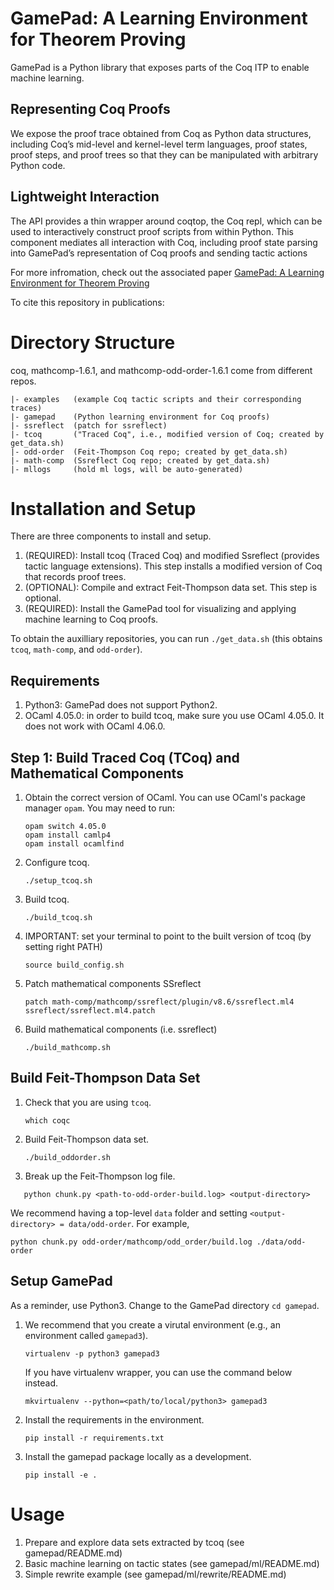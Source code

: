 # GamePad: A Learning Environment for Theorem Proving
GamePad is a Python library that exposes parts of the Coq ITP to enable machine learning. 


## Representing Coq Proofs

We expose the proof trace obtained from Coq as Python data structures, including Coq’s mid-level and kernel-level term languages, proof states, proof steps, and proof trees so that they can be manipulated with arbitrary Python code. 


## Lightweight Interaction 

The API provides a thin wrapper around coqtop, the Coq repl, which can be used to interactively construct proof scripts from within Python. This component mediates all interaction with Coq, including proof state parsing into GamePad’s representation of Coq proofs and sending tactic actions

For more infromation, check out the associated paper [GamePad: A Learning Environment for Theorem Proving](www.google.com)

To cite this repository in publications:


# Directory Structure

coq, mathcomp-1.6.1, and mathcomp-odd-order-1.6.1 come from different repos.

```
|- examples   (example Coq tactic scripts and their corresponding traces) 
|- gamepad    (Python learning environment for Coq proofs)
|- ssreflect  (patch for ssreflect)
|- tcoq       ("Traced Coq", i.e., modified version of Coq; created by get_data.sh)
|- odd-order  (Feit-Thompson Coq repo; created by get_data.sh)
|- math-comp  (Ssreflect Coq repo; created by get_data.sh)
|- mllogs     (hold ml logs, will be auto-generated)
```


# Installation and Setup
 
There are three components to install and setup.
1. (REQUIRED): Install tcoq (Traced Coq) and modified Ssreflect (provides tactic language extensions). This step installs a modified version of Coq that records proof trees.
2. (OPTIONAL): Compile and extract Feit-Thompson data set. This step is optional.
3. (REQUIRED): Install the GamePad tool for visualizing and applying machine learning to Coq proofs.

To obtain the auxilliary repositories, you can run `./get_data.sh` (this obtains `tcoq`, `math-comp`, and `odd-order`).


## Requirements

1. Python3: GamePad does not support Python2.
2. OCaml 4.05.0: in order to build tcoq, make sure you use OCaml 4.05.0. It does not work with OCaml 4.06.0.


## Step 1: Build Traced Coq (TCoq) and Mathematical Components

1. Obtain the correct version of OCaml. You can use OCaml's package manager `opam`. You may need to run:
   ```
   opam switch 4.05.0
   opam install camlp4
   opam install ocamlfind
   ```
2. Configure tcoq.
   ```
   ./setup_tcoq.sh
   ```
3. Build tcoq.
   ```
   ./build_tcoq.sh
   ```
4. IMPORTANT: set your terminal to point to the built version of tcoq (by setting right PATH)
   ```
   source build_config.sh
   ```
5. Patch mathematical components SSreflect
   ```
   patch math-comp/mathcomp/ssreflect/plugin/v8.6/ssreflect.ml4 ssreflect/ssreflect.ml4.patch
   ```
6. Build mathematical components (i.e. ssreflect)
   ```
   ./build_mathcomp.sh
   ```


## Build Feit-Thompson Data Set

1. Check that you are using `tcoq`.
   ```
   which coqc
   ```
2. Build Feit-Thompson data set.
   ```
   ./build_oddorder.sh
   ```
3. Break up the Feit-Thompson log file.
```
   python chunk.py <path-to-odd-order-build.log> <output-directory>
   ```
   We recommend having a top-level `data` folder and setting `<output-directory> = data/odd-order`. For example,
   ```
   python chunk.py odd-order/mathcomp/odd_order/build.log ./data/odd-order
   ```


## Setup GamePad

As a reminder, use Python3. Change to the GamePad directory `cd gamepad`.
1. We recommend that you create a virutal environment (e.g., an environment called `gamepad3`).
    ```
    virtualenv -p python3 gamepad3
    ```
    If you have virtualenv wrapper, you can use the command below instead.
    ```
    mkvirtualenv --python=<path/to/local/python3> gamepad3
    ```
2. Install the requirements in the environment.
    ```
    pip install -r requirements.txt
    ```
3. Install the gamepad package locally as a development.
    ```
    pip install -e .
    ```


# Usage

1. Prepare and explore data sets extracted by tcoq (see gamepad/README.md)
2. Basic machine learning on tactic states (see gamepad/ml/README.md)
3. Simple rewrite example (see gamepad/ml/rewrite/README.md)
